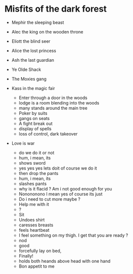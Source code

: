 # Misfits of the dark forest

- Mephir the sleeping beast
- Alec the king on the wooden throne
- Eliott the blind seer
- Alice the lost princess
- Ash the last guardian
- Ye Olde Shack

- The Moxies gang
- Kass in the magic fair
	- Enter through a door in the woods
	- lodge is a room blending into the woods
	- many stands around the main tree
	- Poker by suits
	- gangs on seats
	- A fight break out
	- display of spells
	- loss of control, dark takeover
- Love is war
	- do we do it or not
	- hum, i mean, its 
	- shows sword
	- yes yes yes lets doit of course we do it
	- then drop the pants
	- hum, i mean, its 
	- slashes pants
	- why is it flacid ? Am i not good enough for you
	- Nonononono I mean yes of course its just
	- Do i need to cut more maybe ?
	- Help me with it
	- ?
	- Sit
	- Undoes shirt
	- caresses breasts
	- feels heartbeat
	- I feel something on my thigh. I get that you are ready ?
	- nod
	- good
	- forcefully lay on bed, 
	- Finally!
	- holds both heands above head with one hand
	- Bon appetit to me
